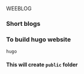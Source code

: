 WEEBLOG

### Short blogs

### To build hugo website
```shell
hugo
```
#### This will create `public` folder